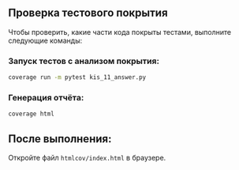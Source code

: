 ## Проверка тестового покрытия
Чтобы проверить, какие части кода покрыты тестами, выполните следующие команды:
### Запуск тестов с анализом покрытия:
```Bash
coverage run -m pytest kis_11_answer.py
```
### Генерация отчёта:
```Bash
coverage html
```
## После выполнения:
Откройте файл `htmlcov/index.html` в браузере.